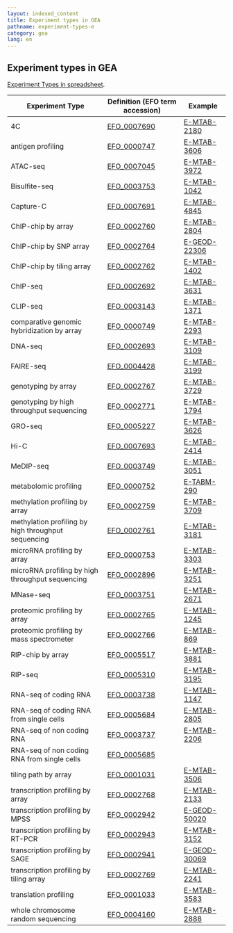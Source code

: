 ```yaml
---
layout: indexed_content
title: Experiment types in GEA
pathname: experiment-types-e
category: gea
lang: en
---
```


## Experiment types in GEA

[Experiment Types in
spreadsheet](https://docs.google.com/spreadsheets/d/1HZs21QDMonbP-vA_5O1R5HiWJjkT8kL3NsVu2GG_kXE/edit#gid=1327621011).


| Experiment Type                                     | Definition (EFO term accession)                       | Example                                                                      |
| --------------------------------------------------- | ----------------------------------------------------- | ---------------------------------------------------------------------------- |
| 4C                                                  | [EFO\_0007690](https://www.ebi.ac.uk/efo/EFO_0007690) | [E-MTAB-2180](https://www.ebi.ac.uk/arrayexpress/experiments/E-MTAB-2180)    |
| antigen profiling                                   | [EFO\_0000747](https://www.ebi.ac.uk/efo/EFO_0000747) | [E-MTAB-3606](https://www.ebi.ac.uk/arrayexpress/experiments/E-MTAB-3606/)   |
| ATAC-seq                                            | [EFO\_0007045](https://www.ebi.ac.uk/efo/EFO_0007045) | [E-MTAB-3972](https://www.ebi.ac.uk/arrayexpress/experiments/E-MTAB-3972)    |
| Bisulfite-seq                                       | [EFO\_0003753](https://www.ebi.ac.uk/efo/EFO_0003753) | [E-MTAB-1042](https://www.ebi.ac.uk/arrayexpress/experiments/E-MTAB-1042/)   |
| Capture-C                                           | [EFO\_0007691](https://www.ebi.ac.uk/efo/EFO_0007691) | [E-MTAB-4845](https://www.ebi.ac.uk/arrayexpress/experiments/E-MTAB-4845)    |
| ChIP-chip by array                                  | [EFO\_0002760](https://www.ebi.ac.uk/efo/EFO_0002760) | [E-MTAB-2804](https://www.ebi.ac.uk/arrayexpress/experiments/E-MTAB-2804)    |
| ChIP-chip by SNP array                              | [EFO\_0002764](https://www.ebi.ac.uk/efo/EFO_0002764) | [E-GEOD-22306](https://www.ebi.ac.uk/arrayexpress/experiments/E-GEOD-22306/) |
| ChIP-chip by tiling array                           | [EFO\_0002762](https://www.ebi.ac.uk/efo/EFO_0002762) | [E-MTAB-1402](https://www.ebi.ac.uk/arrayexpress/experiments/E-MTAB-1402/)   |
| ChIP-seq                                            | [EFO\_0002692](https://www.ebi.ac.uk/efo/EFO_0002692) | [E-MTAB-3631](https://www.ebi.ac.uk/arrayexpress/experiments/E-MTAB-3631/)   |
| CLIP-seq                                            | [EFO\_0003143](https://www.ebi.ac.uk/efo/EFO_0003143) | [E-MTAB-1371](https://www.ebi.ac.uk/arrayexpress/experiments/E-MTAB-1371/)   |
| comparative genomic hybridization by array          | [EFO\_0000749](https://www.ebi.ac.uk/efo/EFO_0000749) | [E-MTAB-2293](https://www.ebi.ac.uk/arrayexpress/experiments/E-MTAB-2293/)   |
| DNA-seq                                             | [EFO\_0002693](https://www.ebi.ac.uk/efo/EFO_0002693) | [E-MTAB-3109](https://www.ebi.ac.uk/arrayexpress/experiments/E-MTAB-3109/)   |
| FAIRE-seq                                           | [EFO\_0004428](https://www.ebi.ac.uk/efo/EFO_0004428) | [E-MTAB-3199](https://www.ebi.ac.uk/arrayexpress/experiments/E-MTAB-3199)    |
| genotyping by array                                 | [EFO\_0002767](https://www.ebi.ac.uk/efo/EFO_0002767) | [E-MTAB-3729](https://www.ebi.ac.uk/arrayexpress/experiments/E-MTAB-3729)    |
| genotyping by high throughput sequencing            | [EFO\_0002771](https://www.ebi.ac.uk/efo/EFO_0002771) | [E-MTAB-1794](https://www.ebi.ac.uk/arrayexpress/experiments/E-MTAB-1794/)   |
| GRO-seq                                             | [EFO\_0005227](https://www.ebi.ac.uk/efo/EFO_0005227) | [E-MTAB-3626](https://www.ebi.ac.uk/arrayexpress/experiments/E-MTAB-3626)    |
| Hi-C                                                | [EFO\_0007693](https://www.ebi.ac.uk/efo/EFO_0007693) | [E-MTAB-2414](https://www.ebi.ac.uk/arrayexpress/experiments/E-MTAB-2414)    |
| MeDIP-seq                                           | [EFO\_0003749](https://www.ebi.ac.uk/efo/EFO_0003749) | [E-MTAB-3051](https://www.ebi.ac.uk/arrayexpress/experiments/E-MTAB-3051/)   |
| metabolomic profiling                               | [EFO\_0000752](https://www.ebi.ac.uk/efo/EFO_0000752) | [E-TABM-290](https://www.ebi.ac.uk/arrayexpress/experiments/E-TABM-290/)     |
| methylation profiling by array                      | [EFO\_0002759](https://www.ebi.ac.uk/efo/EFO_0002759) | [E-MTAB-3709](https://www.ebi.ac.uk/arrayexpress/experiments/E-MTAB-3709)    |
| methylation profiling by high throughput sequencing | [EFO\_0002761](https://www.ebi.ac.uk/efo/EFO_0002761) | [E-MTAB-3181](https://www.ebi.ac.uk/arrayexpress/experiments/E-MTAB-3181/)   |
| microRNA profiling by array                         | [EFO\_0000753](https://www.ebi.ac.uk/efo/EFO_0000753) | [E-MTAB-3303](https://www.ebi.ac.uk/arrayexpress/experiments/E-MTAB-3303/)   |
| microRNA profiling by high throughput sequencing    | [EFO\_0002896](https://www.ebi.ac.uk/efo/EFO_0002896) | [E-MTAB-3251](https://www.ebi.ac.uk/arrayexpress/experiments/E-MTAB-3251/)   |
| MNase-seq                                           | [EFO\_0003751](https://www.ebi.ac.uk/efo/EFO_0003751) | [E-MTAB-2671](https://www.ebi.ac.uk/arrayexpress/experiments/E-MTAB-2671/)   |
| proteomic profiling by array                        | [EFO\_0002765](https://www.ebi.ac.uk/efo/EFO_0002765) | [E-MTAB-1245](https://www.ebi.ac.uk/arrayexpress/experiments/E-MTAB-1245/)   |
| proteomic profiling by mass spectrometer            | [EFO\_0002766](https://www.ebi.ac.uk/efo/EFO_0002766) | [E-MTAB-869](https://www.ebi.ac.uk/arrayexpress/experiments/E-MTAB-869)      |
| RIP-chip by array                                   | [EFO\_0005517](https://www.ebi.ac.uk/efo/EFO_0005517) | [E-MTAB-3881](https://www.ebi.ac.uk/arrayexpress/experiments/E-MTAB-3881/)   |
| RIP-seq                                             | [EFO\_0005310](https://www.ebi.ac.uk/efo/EFO_0005310) | [E-MTAB-3195](https://www.ebi.ac.uk/arrayexpress/experiments/E-MTAB-3195/)   |
| RNA-seq of coding RNA                               | [EFO\_0003738](https://www.ebi.ac.uk/efo/EFO_0003738) | [E-MTAB-1147](https://www.ebi.ac.uk/arrayexpress/experiments/E-MTAB-1147/)   |
| RNA-seq of coding RNA from single cells             | [EFO\_0005684](https://www.ebi.ac.uk/efo/EFO_0005684) | [E-MTAB-2805](https://www.ebi.ac.uk/arrayexpress/experiments/E-MTAB-2805/)   |
| RNA-seq of non coding RNA                           | [EFO\_0003737](https://www.ebi.ac.uk/efo/EFO_0003737) | [E-MTAB-2206](https://www.ebi.ac.uk/arrayexpress/experiments/E-MTAB-2206/)   |
| RNA-seq of non coding RNA from single cells         | [EFO\_0005685](https://www.ebi.ac.uk/efo/EFO_0005685) |                                                                              |
| tiling path by array                                | [EFO\_0001031](https://www.ebi.ac.uk/efo/EFO_0001031) | [E-MTAB-3506](https://www.ebi.ac.uk/arrayexpress/experiments/E-MTAB-3506/)   |
| transcription profiling by array                    | [EFO\_0002768](https://www.ebi.ac.uk/efo/EFO_0002768) | [E-MTAB-2133](https://www.ebi.ac.uk/arrayexpress/experiments/E-MTAB-2133/)   |
| transcription profiling by MPSS                     | [EFO\_0002942](https://www.ebi.ac.uk/efo/EFO_0002942) | [E-GEOD-50020](https://www.ebi.ac.uk/arrayexpress/experiments/E-GEOD-50020/) |
| transcription profiling by RT-PCR                   | [EFO\_0002943](https://www.ebi.ac.uk/efo/EFO_0002943) | [E-MTAB-3152](https://www.ebi.ac.uk/arrayexpress/experiments/E-MTAB-3152/)   |
| transcription profiling by SAGE                     | [EFO\_0002941](https://www.ebi.ac.uk/efo/EFO_0002941) | [E-GEOD-30069](https://www.ebi.ac.uk/arrayexpress/experiments/E-GEOD-30069/) |
| transcription profiling by tiling array             | [EFO\_0002769](https://www.ebi.ac.uk/efo/EFO_0002769) | [E-MTAB-2241](https://www.ebi.ac.uk/arrayexpress/experiments/E-MTAB-2241/)   |
| translation profiling                               | [EFO\_0001033](https://www.ebi.ac.uk/efo/EFO_0001033) | [E-MTAB-3583](https://www.ebi.ac.uk/arrayexpress/experiments/E-MTAB-3583/)   |
| whole chromosome random sequencing                  | [EFO\_0004160](https://www.ebi.ac.uk/efo/EFO_0004160) | [E-MTAB-2888](https://www.ebi.ac.uk/arrayexpress/experiments/E-MTAB-2888/)   |
